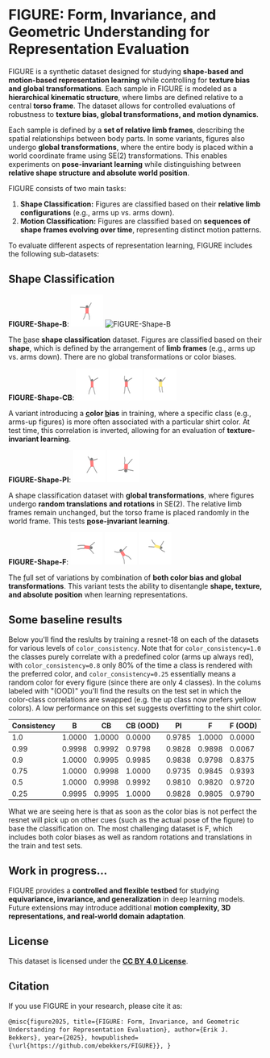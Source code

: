 # FIGURE: Form, Invariance, and Geometric Understanding for Representation Evaluation

FIGURE is a synthetic dataset designed for studying **shape-based and motion-based representation learning** while controlling for **texture bias and global transformations**. Each sample in FIGURE is modeled as a **hierarchical kinematic structure**, where limbs are defined relative to a central **torso frame**. The dataset allows for controlled evaluations of robustness to **texture bias, global transformations, and motion dynamics**.  

Each sample is defined by a **set of relative limb frames**, describing the spatial relationships between body parts. In some variants, figures also undergo **global transformations**, where the entire body is placed within a world coordinate frame using SE(2) transformations. This enables experiments on **pose-invariant learning** while distinguishing between **relative shape structure and absolute world position**.  

FIGURE consists of two main tasks:  

1. **Shape Classification:** Figures are classified based on their **relative limb configurations** (e.g., arms up vs. arms down).  
2. **Motion Classification:** Figures are classified based on **sequences of shape frames evolving over time**, representing distinct motion patterns.  

To evaluate different aspects of representation learning, FIGURE includes the following sub-datasets:  

## Shape Classification  

**FIGURE-Shape-B**:  ![FIGURE-Shape-B](datasets/1.0/visualizations/FIGURE-Shape-B.gif) ![FIGURE-Shape-B](datasets/visualizations/1.0/FIGURE-Shape-B-test.gif) 

The <ins>b</ins>ase **shape classification** dataset. Figures are classified based on their **shape**, which is defined by the arrangement of **limb frames** (e.g., arms up vs. arms down). There are no global transformations or color biases.

**FIGURE-Shape-CB**:  ![FIGURE-Shape-B](datasets/1.0/visualizations/FIGURE-Shape-CB.gif) ![FIGURE-Shape-B](datasets/1.0/visualizations/FIGURE-Shape-CB-test.gif) ![FIGURE-Shape-B](datasets/1.0/visualizations/FIGURE-Shape-CB-test-bias.gif) 

A variant introducing a **<ins>c</ins>olor <ins>b</ins>ias** in training, where a specific class (e.g., arms-up figures) is more often associated with a particular shirt color. At test time, this correlation is inverted, allowing for an evaluation of **texture-invariant learning**.  

**FIGURE-Shape-PI**:  ![FIGURE-Shape-B](datasets/1.0/visualizations/FIGURE-Shape-PI.gif) ![FIGURE-Shape-B](datasets/1.0/visualizations/FIGURE-Shape-PI-test.gif) 

A shape classification dataset with **global transformations**, where figures undergo **random translations and rotations** in SE(2). The relative limb frames remain unchanged, but the torso frame is placed randomly in the world frame. This tests **<ins>p</ins>ose-<ins>i</ins>nvariant learning**.  

**FIGURE-Shape-F**: ![FIGURE-Shape-B](datasets/1.0/visualizations/FIGURE-Shape-F.gif) ![FIGURE-Shape-B](datasets/1.0/visualizations/FIGURE-Shape-F-test.gif) ![FIGURE-Shape-B](datasets/1.0/visualizations/FIGURE-Shape-F-test-bias.gif) 

The <ins>f</ins>ull set of variations by combination of **both color bias and global transformations**. This variant tests the ability to disentangle **shape, texture, and absolute position** when learning representations.  

## Some baseline results

Below you'll find the reslults by training a resnet-18 on each of the datasets for various levels of ```color_consistency```. Note that for ```color_consistency=1.0``` the classes purely correlate with a predefined color (arms up always red), with ```color_consistency=0.8``` only 80\% of the time a class is rendered with the preferred color, and ```color_consistency=0.25``` essentially means a random color for every figure (since there are only 4 classes). In the colums labeled with "(OOD)" you'll find the results on the test set in which the color-class correlations are swapped (e.g. the up class now prefers yellow colors). A low performance on this set suggests overfitting to the shirt color.

| Consistency | B | CB | CB (OOD) | PI | F | F (OOD) |
|------------|----|----|----------|----|----|--------|
| 1.0 | 1.0000 | 1.0000 | 0.0000 | 0.9785 | 1.0000 | 0.0000 |
| 0.99 | 0.9998 | 0.9992 | 0.9798 | 0.9828 | 0.9898 | 0.0067 |
| 0.9 | 1.0000 | 0.9995 | 0.9985 | 0.9838 | 0.9798 | 0.8375 |
| 0.75 | 1.0000 | 0.9998 | 1.0000 | 0.9735 | 0.9845 | 0.9393 |
| 0.5 | 1.0000 | 0.9998 | 0.9992 | 0.9810 | 0.9820 | 0.9720 |
| 0.25 | 0.9995 | 0.9995 | 1.0000 | 0.9828 | 0.9805 | 0.9790 |

What we are seeing here is that as soon as the color bias is not perfect the resnet will pick up on other cues (such as the actual pose of the figure) to base the classification on. The most challenging dataset is F, which includes both color biases as well as random rotations and translations in the train and test sets.

## Work in progress...

FIGURE provides a **controlled and flexible testbed** for studying **equivariance, invariance, and generalization** in deep learning models. Future extensions may introduce additional **motion complexity, 3D representations, and real-world domain adaptation**.  

## License  
This dataset is licensed under the **[CC BY 4.0 License](https://creativecommons.org/licenses/by/4.0/)**.  

## Citation  
If you use FIGURE in your research, please cite it as:  

```
@misc{figure2025, title={FIGURE: Form, Invariance, and Geometric Understanding for Representation Evaluation}, author={Erik J. Bekkers}, year={2025}, howpublished={\url{https://github.com/ebekkers/FIGURE}}, }
```
